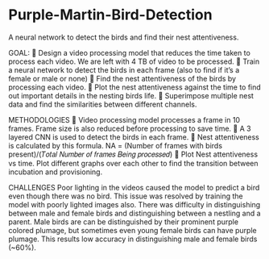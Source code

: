 # Purple-Martin-Bird-Detection
A neural network to detect the birds and find their nest attentiveness.

GOAL:
 Design a video processing model that reduces the time taken to process each video. We are left with 4 TB of video to be processed.
 Train a neural network to detect the birds in each frame (also to find if it’s a female or male or none)
 Find the nest attentiveness of the birds by processing each video.
 Plot the nest attentiveness against the time to find out important details in the nesting birds life.
 Superimpose multiple nest data and find the similarities between different channels.

METHODOLOGIES
 Video processing model processes a frame in 10 frames. Frame size is also reduced before processing to save time.
 A 3 layered CNN is used to detect the birds in each frame.
 Nest attentiveness is calculated by this formula.
            NA = (Number of frames with birds present)/(𝑇𝑜𝑡𝑎𝑙 𝑁𝑢𝑚𝑏𝑒𝑟 𝑜𝑓 𝑓𝑟𝑎𝑚𝑒𝑠 𝐵𝑒𝑖𝑛𝑔 𝑝𝑟𝑜𝑐𝑒𝑠𝑠𝑒𝑑)
 Plot Nest attentiveness vs time. Plot different graphs over each other to find the transition between incubation and provisioning.

CHALLENGES
Poor lighting in the videos caused the model to predict a bird even though there was no bird. This issue was resolved by training the model with poorly lighted images also. There was difficulty in distinguishing between male and female birds and distinguishing between a nestling and a parent. Male birds are can be distinguished by their prominent purple colored plumage, but sometimes even young female birds can have purple plumage. This results low accuracy in distinguishing male and female birds (~60%).
